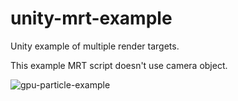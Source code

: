 unity-mrt-example
=================

Unity example of multiple render targets.

This example MRT script doesn't use camera object.

![gpu-particle-example](https://raw.githubusercontent.com/mattatz/unity-mrt-example/master/Captures/gpu-particle-example.png)

